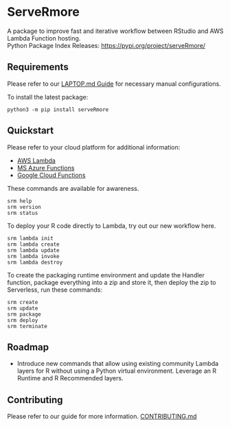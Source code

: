 # ServeRmore

A package to improve fast and iterative workflow between RStudio and AWS Lambda Function hosting.  
Python Package Index Releases: https://pypi.org/project/serveRmore/

## Requirements

Please refer to our [LAPTOP.md Guide](https://github.com/Origent/ServeRmore/blob/master/LAPTOP.md) for necessary manual configurations.

To install the latest package:
```
python3 -m pip install serveRmore
```

## Quickstart

Please refer to your cloud platform for additional information:
* [AWS Lambda](AWS.md)
* [MS Azure Functions](AZURE.md)
* [Google Cloud Functions](GCP.md)

These commands are available for awareness.  
```
srm help
srm version
srm status
```

To deploy your R code directly to Lambda, try out our new workflow here.
```
srm lambda init
srm lambda create
srm lambda update
srm lambda invoke
srm lambda destroy
```

To create the packaging runtime environment and update the Handler function, package everything into a zip and store it, then deploy the zip to Serverless, run these commands:
```
srm create
srm update
srm package
srm deploy
srm terminate
```

## Roadmap

* Introduce new commands that allow using existing community Lambda layers for R without using a Python virtual environment.  Leverage an R Runtime and R Recommended layers.

## Contributing

Please refer to our guide for more information. [CONTRIBUTING.md](CONTRIBUTING.md)
